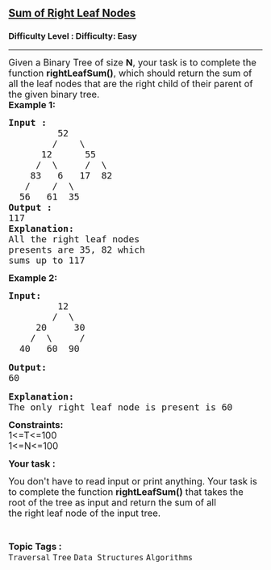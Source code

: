 <h2><a href="https://www.geeksforgeeks.org/problems/sum-of-right-leaf-nodes/0">Sum of Right Leaf Nodes</a></h2><h3>Difficulty Level : Difficulty: Easy</h3><hr><div class="problems_problem_content__Xm_eO"><p><span style="font-size:18px">Given a Binary Tree of size&nbsp;<strong>N</strong>, your task is to complete the function <strong>rightLeafSum()</strong>, which should return the sum of all the&nbsp;leaf nodes that are the right child of their parent&nbsp;of the given binary tree.<br>
<strong>Example 1:</strong></span></p>

<pre><span style="font-size:18px"><strong>Input :</strong>
         52
        /    \
      12      55
     /  \     /  \
    83   6   17  82
   /    /  \   
  56   61  35
<strong>Output :
</strong>117
<strong>Explanation:</strong>
All the right leaf nodes
presents are 35, 82 which
sums up to 117</span>
</pre>

<p><span style="font-size:18px"><strong>Example 2:</strong></span></p>

<pre><strong><span style="font-size:18px">Input:</span></strong>
<span style="font-size:18px">         12
        /  \    
     20     30
    /  \     /
  40   60  90</span>

<span style="font-size:18px"><strong>Output:</strong>
60</span>

<span style="font-size:18px"><strong>Explanation:</strong>
The only right leaf node is present is 60</span></pre>

<p><span style="font-size:18px"><strong>Constraints:</strong><br>
1&lt;=T&lt;=100<br>
1&lt;=N&lt;=100</span></p>

<p><span style="font-size:18px"><strong>Your task :</strong></span></p>

<p><span style="font-size:18px">You don't have to read input or print anything. Your task is to complete the function&nbsp;<strong>rightLeafSum()</strong>&nbsp;that takes the root of the tree&nbsp;as input and return the sum of all&nbsp;<br>
the right leaf node of the input tree.</span></p>
</div><br><p><span style=font-size:18px><strong>Topic Tags : </strong><br><code>Traversal</code>&nbsp;<code>Tree</code>&nbsp;<code>Data Structures</code>&nbsp;<code>Algorithms</code>&nbsp;